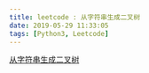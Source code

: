 ```yaml
---
title: leetcode : 从字符串生成二叉树
date: 2019-05-29 11:33:05
tags: [Python3, Leetcode]
---
```


[从字符串生成二叉树](https://leetcode-cn.com/problems/construct-binary-tree-from-string/)

